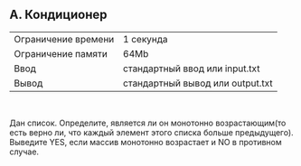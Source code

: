 ## A. Кондиционер

|                     |           |
|---------------------|-----------|
| Ограничение времени | 1 секунда |
| Ограничение памяти  | 64Mb      |
| Ввод                | стандартный ввод или input.txt  |
| Вывод               | стандартный вывод или output.txt |

<br>

Дан список. Определите, является ли он монотонно возрастающим(то есть верно ли, что каждый элемент этого списка больше предыдущего).  
Выведите YES, если массив монотонно возрастает и NO в противном случае.

